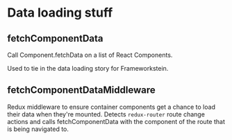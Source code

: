# Data loading stuff

fetchComponentData
------------------

Call Component.fetchData on a list of React Components.

Used to tie in the data loading story for Frameworkstein.


fetchComponentDataMiddleware
------------------

Redux middleware to ensure container components get a chance to load their data when they're mounted.
Detects `redux-router` route change actions and calls fetchComponentData with the component of the route that is being navigated to.

```
